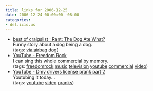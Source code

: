 ```yaml
---
title: links for 2006-12-25
date: 2006-12-24 00:00:00 -08:00
categories:
- del.icio.us
---
```


<ul class="delicious">
	<li>
		<div class="delicious-link"><a href="http://www.craigslist.org/about/best/bos/243881936.html">best of craigslist : Rant: The Dog Ate What?</a></div>
		<div class="delicious-extended">Funny story about a dog being a dog.</div>
		<div class="delicious-tags">(tags: <a href="http://del.icio.us/torrez/via:airbag">via:airbag</a> <a href="http://del.icio.us/torrez/dog">dog</a>)</div>
	</li>
	<li>
		<div class="delicious-link"><a href="http://www.youtube.com/watch?v=jKDk-mg1J9Q">YouTube - Freedom Rock</a></div>
		<div class="delicious-extended">I can sing this whole commercial by memory.</div>
		<div class="delicious-tags">(tags: <a href="http://del.icio.us/torrez/freedomrock">freedomrock</a> <a href="http://del.icio.us/torrez/music">music</a> <a href="http://del.icio.us/torrez/television">television</a> <a href="http://del.icio.us/torrez/youtube">youtube</a> <a href="http://del.icio.us/torrez/commercial">commercial</a> <a href="http://del.icio.us/torrez/video">video</a>)</div>
	</li>
	<li>
		<div class="delicious-link"><a href="http://youtube.com/watch?v=owvO640ODwA">YouTube - Dmv drivers license prank part 2</a></div>
		<div class="delicious-extended">Youtubing it today...</div>
		<div class="delicious-tags">(tags: <a href="http://del.icio.us/torrez/youtube">youtube</a> <a href="http://del.icio.us/torrez/video">video</a> <a href="http://del.icio.us/torrez/pranks">pranks</a>)</div>
	</li>
</ul>
